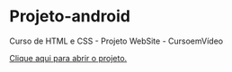 # Projeto-android
 Curso de HTML e CSS - Projeto WebSite - CursoemVídeo


 <a href="https://vycttor.github.io/Projeto-android/android.html" tager="_blank">Clique aqui para abrir o projeto.</a>
